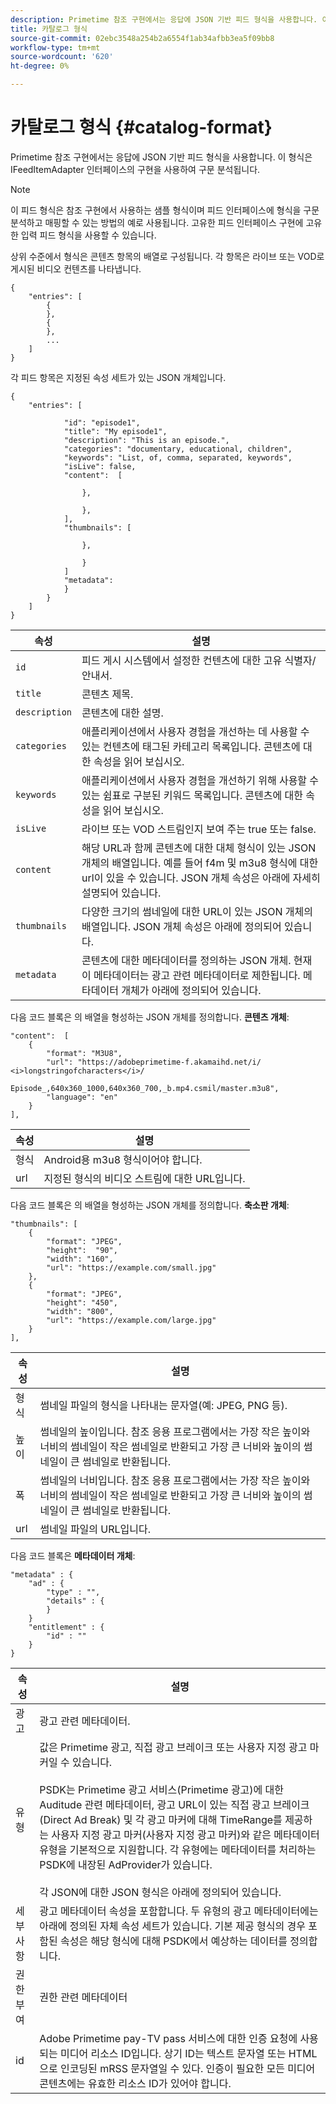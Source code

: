 ```yaml
---
description: Primetime 참조 구현에서는 응답에 JSON 기반 피드 형식을 사용합니다. 이 형식은 IFeedItemAdapter 인터페이스의 구현을 사용하여 구문 분석됩니다.
title: 카탈로그 형식
source-git-commit: 02ebc3548a254b2a6554f1ab34afbb3ea5f09bb8
workflow-type: tm+mt
source-wordcount: '620'
ht-degree: 0%

---
```


# 카탈로그 형식 {#catalog-format}

Primetime 참조 구현에서는 응답에 JSON 기반 피드 형식을 사용합니다. 이 형식은 IFeedItemAdapter 인터페이스의 구현을 사용하여 구문 분석됩니다.

>[!NOTE]
>
>이 피드 형식은 참조 구현에서 사용하는 샘플 형식이며 피드 인터페이스에 형식을 구문 분석하고 매핑할 수 있는 방법의 예로 사용됩니다. 고유한 피드 인터페이스 구현에 고유한 입력 피드 형식을 사용할 수 있습니다.

상위 수준에서 형식은 콘텐츠 항목의 배열로 구성됩니다. 각 항목은 라이브 또는 VOD로 게시된 비디오 컨텐츠를 나타냅니다.

```
{
    "entries": [
        {
        },
        {
        },
        ...
    ]
}
```

각 피드 항목은 지정된 속성 세트가 있는 JSON 개체입니다.

```
{
    "entries": [
        
            "id": "episode1",
            "title": "My episode1",
            "description": "This is an episode.",
            "categories": "documentary, educational, children",
            "keywords": "List, of, comma, separated, keywords",
            "isLive": false,
            "content":  [
                
                },
                
                },
            ],
            "thumbnails": [
                
                },
                
                }
            ]
            "metadata": 
            } 
        }
    ]
}
```

| 속성 | 설명 |
|---|---|
| `id` | 피드 게시 시스템에서 설정한 컨텐츠에 대한 고유 식별자/안내서. |
| `title` | 콘텐츠 제목. |
| `description` | 콘텐츠에 대한 설명. |
| `categories` | 애플리케이션에서 사용자 경험을 개선하는 데 사용할 수 있는 컨텐츠에 태그된 카테고리 목록입니다. 콘텐츠에 대한 속성을 읽어 보십시오. |
| `keywords` | 애플리케이션에서 사용자 경험을 개선하기 위해 사용할 수 있는 쉼표로 구분된 키워드 목록입니다. 콘텐츠에 대한 속성을 읽어 보십시오. |
| `isLive` | 라이브 또는 VOD 스트림인지 보여 주는 true 또는 false. |
| `content` | 해당 URL과 함께 콘텐츠에 대한 대체 형식이 있는 JSON 개체의 배열입니다. 예를 들어 f4m 및 m3u8 형식에 대한 url이 있을 수 있습니다. JSON 개체 속성은 아래에 자세히 설명되어 있습니다. |
| `thumbnails` | 다양한 크기의 썸네일에 대한 URL이 있는 JSON 개체의 배열입니다. JSON 개체 속성은 아래에 정의되어 있습니다. |
| `metadata` | 콘텐츠에 대한 메타데이터를 정의하는 JSON 개체. 현재 이 메타데이터는 광고 관련 메타데이터로 제한됩니다. 메타데이터 개체가 아래에 정의되어 있습니다. |

다음 코드 블록은 의 배열을 형성하는 JSON 개체를 정의합니다. **콘텐츠 개체**:

```
"content":  [
    {
        "format": "M3U8",
        "url": "https://adobeprimetime-f.akamaihd.net/i/
<i>longstringofcharacters</i>/
                 Episode_,640x360_1000,640x360_700,_b.mp4.csmil/master.m3u8",
        "language": "en"
    }  
],
```

| 속성 | 설명 |
|--- |--- |
| 형식 | Android용 m3u8 형식이어야 합니다. |
| url | 지정된 형식의 비디오 스트림에 대한 URL입니다. |

다음 코드 블록은 의 배열을 형성하는 JSON 개체를 정의합니다. **축소판 개체**:

```
"thumbnails": [
    {
        "format": "JPEG",
        "height":  "90",
        "width": "160",
        "url": "https://example.com/small.jpg"
    },
    {
        "format": "JPEG",
        "height": "450",
        "width": "800",
        "url": "https://example.com/large.jpg"
    }
],
```

| 속성 | 설명 |
|---|---|
| 형식 | 썸네일 파일의 형식을 나타내는 문자열(예: JPEG, PNG 등). |
| 높이 | 썸네일의 높이입니다. 참조 응용 프로그램에서는 가장 작은 높이와 너비의 썸네일이 작은 썸네일로 반환되고 가장 큰 너비와 높이의 썸네일이 큰 썸네일로 반환됩니다. |
| 폭 | 썸네일의 너비입니다. 참조 응용 프로그램에서는 가장 작은 높이와 너비의 썸네일이 작은 썸네일로 반환되고 가장 큰 너비와 높이의 썸네일이 큰 썸네일로 반환됩니다. |
| url | 썸네일 파일의 URL입니다. |

다음 코드 블록은 **메타데이터 개체**:

```
"metadata" : {
    "ad" : {
        "type" : "",
        "details" : {
        }
    }
    "entitlement" : {
        "id" : ""
    }
}
```

| 속성 | 설명 |
|--- |--- |
| 광고 | 광고 관련 메타데이터. |
| 유형 | 값은 Primetime 광고, 직접 광고 브레이크 또는 사용자 지정 광고 마커일 수 있습니다. <br/><br/>PSDK는 Primetime 광고 서비스(Primetime 광고)에 대한 Auditude 관련 메타데이터, 광고 URL이 있는 직접 광고 브레이크(Direct Ad Break) 및 각 광고 마커에 대해 TimeRange를 제공하는 사용자 지정 광고 마커(사용자 지정 광고 마커)와 같은 메타데이터 유형을 기본적으로 지원합니다. 각 유형에는 메타데이터를 처리하는 PSDK에 내장된 AdProvider가 있습니다.  <br/><br/>각 JSON에 대한 JSON 형식은 아래에 정의되어 있습니다. |
| 세부 사항 | 광고 메타데이터 속성을 포함합니다. 두 유형의 광고 메타데이터에는 아래에 정의된 자체 속성 세트가 있습니다. 기본 제공 형식의 경우 포함된 속성은 해당 형식에 대해 PSDK에서 예상하는 데이터를 정의합니다. |
| 권한 부여 | 권한 관련 메타데이터 |
| id | Adobe Primetime pay-TV pass 서비스에 대한 인증 요청에 사용되는 미디어 리소스 ID입니다. 상기 ID는 텍스트 문자열 또는 HTML으로 인코딩된 mRSS 문자열일 수 있다. 인증이 필요한 모든 미디어 콘텐츠에는 유효한 리소스 ID가 있어야 합니다. |
